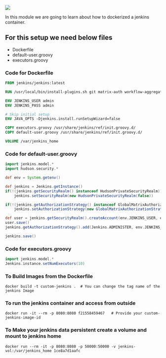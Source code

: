 <img src="../images/c4logo.png">




In this module we are going to learn about how to dockerized a jenkins container.

## For this setup we need below files
  * Dockerfile
  * default-user.groovy
  * executors.groovy

### Code for Dockerfile
```dockerfile
FROM jenkins/jenkins:latest

RUN /usr/local/bin/install-plugins.sh git matrix-auth workflow-aggregator docker-workflow blueocean credentials-binding

ENV JENKINS_USER admin
ENV JENKINS_PASS admin

# Skip initial setup
ENV JAVA_OPTS -Djenkins.install.runSetupWizard=false

COPY executors.groovy /usr/share/jenkins/ref/init.groovy.d/
COPY default-user.groovy /usr/share/jenkins/ref/init.groovy.d/

VOLUME /var/jenkins_home
```

### Code for default-user.groovy
```groovy
import jenkins.model.*
import hudson.security.*

def env = System.getenv()

def jenkins = Jenkins.getInstance()
if(!(jenkins.getSecurityRealm() instanceof HudsonPrivateSecurityRealm))
    jenkins.setSecurityRealm(new HudsonPrivateSecurityRealm(false))

if(!(jenkins.getAuthorizationStrategy() instanceof GlobalMatrixAuthorizationStrategy))
    jenkins.setAuthorizationStrategy(new GlobalMatrixAuthorizationStrategy())

def user = jenkins.getSecurityRealm().createAccount(env.JENKINS_USER, env.JENKINS_PASS)
user.save()
jenkins.getAuthorizationStrategy().add(Jenkins.ADMINISTER, env.JENKINS_USER)

jenkins.save()
```

### Code for executors.groovy
```groovy
import jenkins.model.*
Jenkins.instance.setNumExecutors(10)
```

### To Build Images from the Dockerfile
```
docker build -t custom-jenkins .  # You can change the tag name of the jenkins Image

```

### To run the jenkins container and access from outside
```
docker run -it --rm -p 8080:8080 f21558459467   # Provide your custom-jenkins-image-id

```
### To Make your jenkins data persistent  create a volume and mount to jenkins home
```
docker run --rm -it -p 8080:8080 -p 50000:50000 -v jenkins-vol:/var/jenkins_home 1ce8a7d1aafc

```
